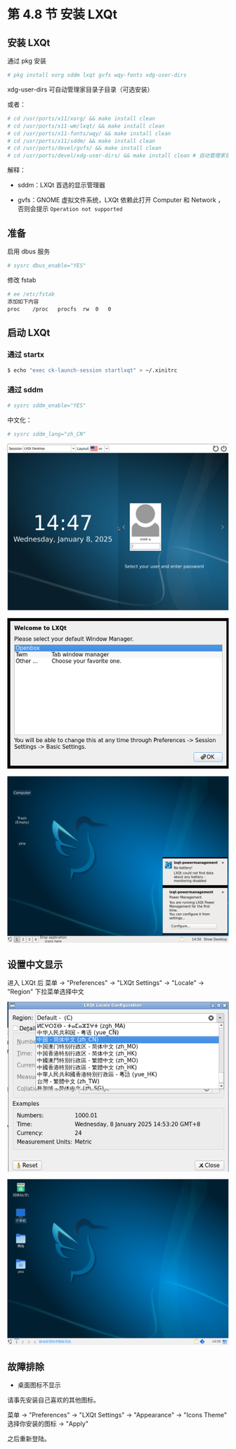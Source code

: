 # 第 4.8 节 安装 LXQt

## 安装 LXQt

通过 pkg 安装

```sh
# pkg install xorg sddm lxqt gvfs wqy-fonts xdg-user-dirs
```

xdg-user-dirs 可自动管理家目录子目录（可选安装）


或者：

```sh
# cd /usr/ports/x11/xorg/ && make install clean
# cd /usr/ports/x11-wm/lxqt/ && make install clean
# cd /usr/ports/x11-fonts/wqy/ && make install clean
# cd /usr/ports/x11/sddm/ && make install clean
# cd /usr/ports/devel/gvfs/ && make install clean
# cd /usr/ports/devel/xdg-user-dirs/ && make install clean # 自动管理家目录子目录
```

解释：

- sddm：LXQt 首选的显示管理器

- gvfs：GNOME 虚拟文件系统，LXQt 依赖此打开 Computer 和 Network ，否则会提示 `Operation not supported`

## 准备

启用 dbus 服务

```sh
# sysrc dbus_enable="YES"
```

修改 fstab

```sh
# ee /etc/fstab
添加如下内容
proc	/proc	procfs	rw	0	0
```

## 启动 LXQt

### 通过 startx

```sh
$ echo "exec ck-launch-session startlxqt" > ~/.xinitrc
```

### 通过 sddm

```sh
# sysrc sddm_enable="YES"
```

中文化：

```sh
# sysrc sddm_lang="zh_CN"
```

![FreeBSD 安装 LXQt](../.gitbook/assets/lxqt1.png)

![FreeBSD 安装 LXQt](../.gitbook/assets/lxqt2.png)

![FreeBSD 安装 LXQt](../.gitbook/assets/lxqt3.png)

## 设置中文显示

进入 LXQt 后 菜单 -> "Preferences" -> "LXQt Settings" -> "Locale" -> "Region" 下拉菜单选择中文

![FreeBSD 安装 LXQt](../.gitbook/assets/lxqt4.png)

![FreeBSD 安装 LXQt](../.gitbook/assets/lxqt5.png)

## 故障排除

- 桌面图标不显示

请事先安装自己喜欢的其他图标。

菜单 -> "Preferences" -> "LXQt Settings" -> "Appearance" -> "Icons Theme" 选择你安装的图标 -> "Apply"

之后重新登陆。

